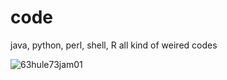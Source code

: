 # code
 java, python, perl, shell, R
 all kind of weired codes
 
![63hule73jam01](https://user-images.githubusercontent.com/30926615/173750530-8c1ec26a-a338-4f95-a64d-67920be25bf4.png)
